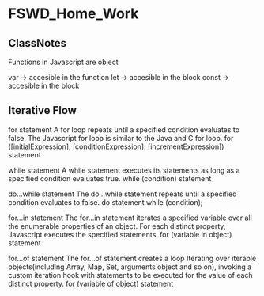 # FSWD_Home_Work

## ClassNotes

Functions in Javascript are object

var -> accesible in the function
let -> accesible in the block
const -> accesible in the block

## Iterative Flow

for statement
A for loop repeats until a specified condition evaluates to false. The Javascript for loop is similar to the Java and C for loop.
for ([initialExpression]; [conditionExpression]; [incrementExpression])
statement

while statement
A while statement executes its statements as long as a specified condition evaluates true.
while (condition)
statement

do...while statement
The do...while statement repeats until a specified condition evaluates to false.
do
statement
while (condition);

for...in statement
The for...in statement iterates a specified variable over all the enumerable properties of an object. For each distinct property, Javascript executes the specified statements.
for (variable in object)
statement

for...of statement
The for...of statement creates a loop Iterating over iterable objects(including Array, Map, Set, arguments object and so on), invoking a custom iteration hook with statements to be executed for the value of each distinct property.
for (variable of object)
statement

